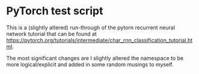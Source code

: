 # PyTorch test script
This is a (slightly altered) run-through of the pytorn recurrent neural network tutorial that can be found at https://pytorch.org/tutorials/intermediate/char_rnn_classification_tutorial.html.

The most significant changes are I slightly altered the namespace to be more logical/explicit and added in some random musings to myself.
